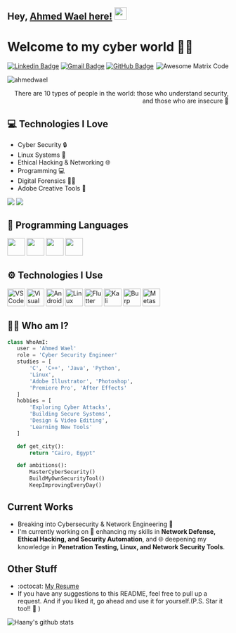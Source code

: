 ## Hey, [Ahmed Wael here!](https://github.com/ahmedwael)  <img src="https://media.giphy.com/media/hvRJCLFzcasrR4ia7z/giphy.gif" width="28px" height="28px">

<h1>Welcome to my cyber world 👨‍💻</h1> 

<img src = 'https://github.com/MarikIshtar007/MarikIshtar007/blob/master/images/matrix.gif' alt = 'Awesome Matrix Code' align='right'/>

[![Linkedin Badge](https://img.shields.io/badge/-AhmedWael-blue?style=flat-square&logo=Linkedin&logoColor=white&link=https://www.linkedin.com/in/ahmedwaelali)](https://www.linkedin.com/in/ahmedwaelali)
[![Gmail Badge](https://img.shields.io/badge/-ahmedwaelali@gmail.com-c14438?style=flat-square&logo=Gmail&logoColor=white&link=mailto:ahmedwaelali@gmail.com)](mailto:ahmedwaelali@gmail.com)
[![GitHub Badge](https://img.shields.io/badge/-AhmedWael-black?style=flat-square&logo=github&logoColor=white&link=https://github.com/ahmedwael)](https://github.com/ahmedwael)

<p align="left"> <img src="https://komarev.com/ghpvc/?username=ahmedwael" alt="ahmedwael" /> </p>

<div style="text-align: right">There are 10 types of people in the world: those who understand security, and those who are insecure 🔐</div>

## :computer: Technologies I Love
* Cyber Security 🔒  
* Linux Systems 🐧  
* Ethical Hacking & Networking 🌐  
* Programming 💻  
* Digital Forensics 🕵️‍♂️  
* Adobe Creative Tools 🎨  

<img src="https://github-readme-stats.vercel.app/api/top-langs/?username=ahmedwael&layout=compact">

<img src = "https://github-readme-stats.vercel.app/api/top-langs/?username=MarikIshtar007&layout=compact">


## 🧠 Programming Languages
<img src = 'https://github.com/MarikIshtar007/MarikIshtar007/blob/master/images/c-original.svg' width='40'/> <img src = 'https://github.com/MarikIshtar007/MarikIshtar007/blob/master/images/cpp.svg' width='40'/> <img src = 'https://github.com/MarikIshtar007/MarikIshtar007/blob/master/images/python2.png' height='40'/>    <img src='https://github.com/MarikIshtar007/MarikIshtar007/blob/master/images/java.svg' width='40'/> 

 
 ## ⚙️ Technologies I Use
<p align="left">
  <!-- VS Code -->
  <img src="https://cdn.jsdelivr.net/gh/devicons/devicon/icons/vscode/vscode-original.svg" width="40" alt="VS Code" title="VS Code"/>

  <!-- Visual Studio Community -->
  <img src="https://cdn.jsdelivr.net/gh/devicons/devicon/icons/visualstudio/visualstudio-plain.svg" width="40" alt="Visual Studio" title="Visual Studio Community"/>

  <!-- Android Studio -->
  <img src="https://cdn.jsdelivr.net/gh/devicons/devicon/icons/androidstudio/androidstudio-original.svg" width="40" alt="Android Studio" title="Android Studio"/>

  <!-- Linux -->
  <img src="https://cdn.jsdelivr.net/gh/devicons/devicon/icons/linux/linux-original.svg" width="40" alt="Linux" title="Linux"/>

  <!-- Flutter -->
  <img src="https://cdn.jsdelivr.net/gh/devicons/devicon/icons/flutter/flutter-original.svg" width="40" alt="Flutter" title="Flutter"/>

  <!-- Kali Linux -->
<img src="https://www.kali.org/images/kali-logo.svg" width="40" title="Kali Linux" />
  <!-- Burp Suite -->
  <img src="https://cdn.simpleicons.org/burpsuite/FF6633" width="40" alt="Burp Suite" title="Burp Suite"/>

  <!-- Metasploit -->
  <img src="https://cdn.simpleicons.org/metasploit/0078D7" width="40" alt="Metasploit" title="Metasploit"/>



</p>

## 👨‍💻 Who am I?
 ```python
class WhoAmI:
    user = 'Ahmed Wael'
    role = 'Cyber Security Engineer'
    studies = [
        'C', 'C++', 'Java', 'Python',
        'Linux',
        'Adobe Illustrator', 'Photoshop',
        'Premiere Pro', 'After Effects'
    ]
    hobbies = [
        'Exploring Cyber Attacks',
        'Building Secure Systems',
        'Design & Video Editing',
        'Learning New Tools'
    ]

    def get_city():
        return "Cairo, Egypt"

    def ambitions():
        MasterCyberSecurity()
        BuildMyOwnSecurityTool()
        KeepImprovingEveryDay()
 ```
 
## Current Works
* Breaking into Cybersecurity & Network Engineering 🔐  
* I'm currently working on 🔭 enhancing my skills in **Network Defense, Ethical Hacking, and Security Automation**, and 🌐 deepening my knowledge in **Penetration Testing, Linux, and Network Security Tools**.

 
## Other Stuff
  - :octocat: [My Resume](https://drive.google.com/file/d/10wiuUNX83A-qeIAam_UzKVBEhGrINKvD/view?usp=sharing)
  - If you have any suggestions to this README, feel free to pull up a request. And if you liked it, go ahead and use it for yourself.(P.S. Star it too!! :grimacing: )

![Haany's github stats](https://github-readme-stats.vercel.app/api?username=MarikIshtar007&show_icons=true&hide=[%22issues%22])
 
 
